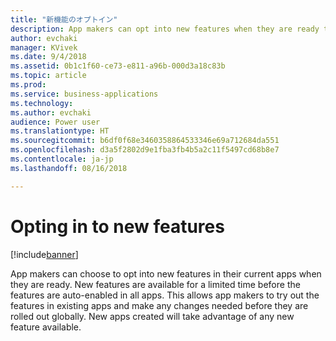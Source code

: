 ```yaml
---
title: "新機能のオプトイン"
description: App makers can opt into new features when they are ready to use them
author: evchaki
manager: KVivek
ms.date: 9/4/2018
ms.assetid: 0b1c1f60-ce73-e811-a96b-000d3a18c83b
ms.topic: article
ms.prod: 
ms.service: business-applications
ms.technology: 
ms.author: evchaki
audience: Power user
ms.translationtype: HT
ms.sourcegitcommit: b6df0f68e3460358864533346e69a712684da551
ms.openlocfilehash: d3a5f2802d9e1fba3fb4b5a2c11f5497cd68b8e7
ms.contentlocale: ja-jp
ms.lasthandoff: 08/16/2018

---
```

# <a name="opting-in-to-new-features"></a>Opting in to new features


[!include[banner](../../includes/banner.md)]

App makers can choose to opt into new features in their current apps when they are ready. New features are available for a limited time before the features are auto-enabled in all apps. This allows app makers to try out the features in existing apps and make any changes needed before they are rolled out globally. New apps created will take advantage of any new feature available.

